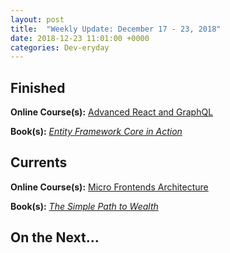 ```yaml
---
layout: post
title:  "Weekly Update: December 17 - 23, 2018"
date: 2018-12-23 11:01:00 +0000
categories: Dev-eryday
---
```




## Finished

**Online Course(s):** [Advanced React and GraphQL][ar]

**Book(s):** *[Entity Framework Core in Action][efc]*

## Currents

**Online Course(s):** [Micro Frontends Architecture][mfa]

**Book(s):** *[The Simple Path to Wealth][spw]*

## On the Next...



[aoc]: https://adventofcode.com/
[aocr]: https://github.com/jpniederer/AdventOfCode2018
[sra]: https://app.pluralsight.com/library/courses/react-auth0-authentication-security/table-of-contents
[jod]: https://www.amazon.com/Joy-Demand-Discovering-Happiness-Within-ebook/dp/B0166JFH3I/
[tp]: https://www.amazon.com/Turning-Pro-Inner-Power-Create/dp/1936891034/
[dw]: https://www.amazon.com/Do-Work-Steven-Pressfield-ebook/dp/B00NK0MJBK/
[njs]: https://nextjs.org/
[gql]: https://graphql.org/
[ap]: https://www.apollographql.com/
[pri]: https://www.prisma.io/
[ar]: https://advancedreact.com/
[play]: https://github.com/jpniederer/NETCorePlayground
[di]: https://www.amazon.com/Design-Programmer-Architect-Pragmatic-Programmers/dp/1680502093/
[re]: https://www.udemy.com/react-the-complete-guide-incl-redux/
[src]: https://chatappwithsignalr.azurewebsites.net/index.html
[oau]: https://app.pluralsight.com/library/courses/oauth-2-getting-started/table-of-contents
[tib]: https://www.amazon.com/Thinking-Bets-Making-Smarter-Decisions-ebook/dp/B074DG9LQF/
[lgs]: https://app.pluralsight.com/library/courses/less-getting-started/table-of-contents
[gf]: https://app.pluralsight.com/library/courses/github-fundamentals/table-of-contents
[tfs]: https://www.amazon.com/Thinking-Fast-Slow-Daniel-Kahneman-ebook/dp/B00555X8OA/
[tw]: https://tailwindcss.com/
[hn]: https://news.ycombinator.com/item?id=18084013
[mlc]: http://course.fast.ai/ml.html
[ghf]: https://app.pluralsight.com/library/courses/github-fundamentals/table-of-contents
[spr]: https://www.amazon.com/Sprint-Solve-Problems-Test-Ideas-ebook/dp/B010MH1DAQ/
[vid]: https://www.youtube.com/watch?v=mMWzVyIhDTk
[gfg]: https://www.geeksforgeeks.org/
[cqrs]: https://app.pluralsight.com/library/courses/cqrs-in-practice/table-of-contents
[ror]: https://rubyonrails.org/
[gr]: https://basecamp.com/books/getting-real
[ef]: https://docs.microsoft.com/en-us/ef/core/
[saa]: https://app.pluralsight.com/library/courses/openid-and-oauth2-securing-angular-apps/table-of-contents
[acc]: https://www.amazon.com/Accelerate-Software-Performing-Technology-Organizations-ebook/dp/B07B9F83WM/
[mvc]: https://app.pluralsight.com/library/courses/aspdotnet-core-mvc-enterprise-application/table-of-contents
[efc]: https://www.amazon.com/Entity-Framework-Core-Action-Smith/dp/161729456X/
[mfa]: https://app.pluralsight.com/library/courses/micro-frontends-architecture/table-of-contents
[spw]: https://www.amazon.com/Simple-Path-Wealth-financial-independence-ebook/dp/B01H97OQY2/